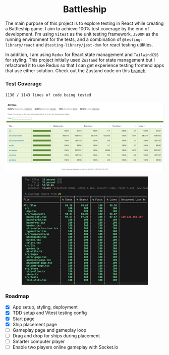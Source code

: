 <h1 align="center"> Battleship </h1>

The main purpose of this project is to explore testing in React while creating a Battleship game. I aim to achieve 100% test coverage by the end of development. I'm using `Vitest` as the unit testing framework, `JSDOM` as the running environment for the tests, and a combination of `@testing-library/react` and `@testing-library/jest-dom` for react testing utilities.

In addition, I am using `Redux` for React state management and `TailwindCSS` for styling. This project initially used `Zustand` for state management but I refactored it to use Redux so that I can get experience testing frontend apps that use either solution. Check out the Zustand code on this [branch](https://github.com/mathewbushuru/battleship/tree/zustand).

<!-- ![progress](./docs/current-progress1.jpg) -->

### Test Coverage

`1138 / 1143 lines of code being tested`

![test-coverage](./docs/coverage3.jpg)
<p align="center">
<img src="./docs//coverage-cmd3.jpg" width="400px" />
</p>

### Roadmap

- [x] App setup, styling, deployment
- [x] TDD setup and Vitest testing config
- [x] Start page
- [x] Ship placement page
- [ ] Gameplay page and gameplay loop
- [ ] Drag and drop for ships during placement
- [ ] Smarter computer player 
- [ ] Enable two players  online gameplay with Socket.io